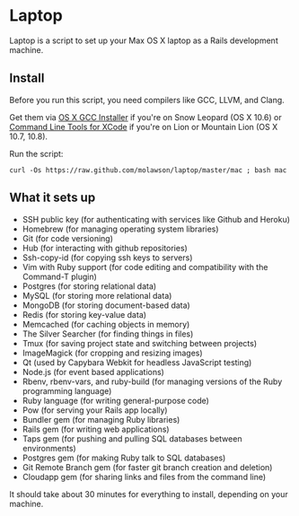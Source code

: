 Laptop
======

Laptop is a script to set up your Max OS X laptop as a Rails development machine.

Install
-------

Before you run this script, you need compilers like GCC, LLVM, and Clang.

Get them via [OS X GCC Installer](https://github.com/kennethreitz/osx-gcc-installer/)
if you're on Snow Leopard (OS X 10.6) or
[Command Line Tools for XCode](https://developer.apple.com/downloads/index.action)
if you're on Lion or Mountain Lion (OS X 10.7, 10.8).

Run the script:

    curl -Os https://raw.github.com/molawson/laptop/master/mac ; bash mac

What it sets up
---------------

* SSH public key (for authenticating with services like Github and Heroku)
* Homebrew (for managing operating system libraries)
* Git (for code versioning)
* Hub (for interacting with github repositories)
* Ssh-copy-id (for copying ssh keys to servers)
* Vim with Ruby support (for code editing and compatibility with the Command-T plugin)
* Postgres (for storing relational data)
* MySQL (for storing more relational data)
* MongoDB (for storing document-based data)
* Redis (for storing key-value data)
* Memcached (for caching objects in memory)
* The Silver Searcher (for finding things in files)
* Tmux (for saving project state and switching between projects)
* ImageMagick (for cropping and resizing images)
* Qt (used by Capybara Webkit for headless JavaScript testing)
* Node.js (for event based applications)
* Rbenv, rbenv-vars, and ruby-build (for managing versions of the Ruby programming language)
* Ruby language (for writing general-purpose code)
* Pow (for serving your Rails app locally)
* Bundler gem (for managing Ruby libraries)
* Rails gem (for writing web applications)
* Taps gem (for pushing and pulling SQL databases between environments)
* Postgres gem (for making Ruby talk to SQL databases)
* Git Remote Branch gem (for faster git branch creation and deletion)
* Cloudapp gem (for sharing links and files from the command line)

It should take about 30 minutes for everything to install, depending on your machine.
